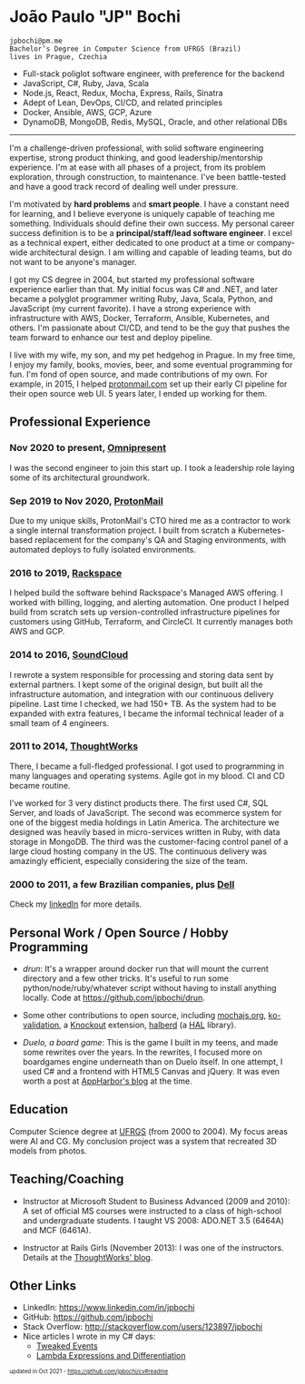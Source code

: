 # João Paulo "JP" Bochi

```
jpbochi@pm.me
Bachelor’s Degree in Computer Science from UFRGS (Brazil)
lives in Prague, Czechia
```

- Full-stack poliglot software engineer, with preference for the backend
- JavaScript, C#, Ruby, Java, Scala
- Node.js, React, Redux, Mocha, Express, Rails, Sinatra
- Adept of Lean, DevOps, CI/CD, and related principles
- Docker, Ansible, AWS, GCP, Azure
- DynamoDB, MongoDB, Redis, MySQL, Oracle, and other relational DBs

---

I'm a challenge-driven professional, with solid software engineering expertise, strong product thinking, and good leadership/mentorship experience. I'm at ease with all phases of a project, from its problem exploration, through construction, to maintenance. I've been battle-tested and have a good track record of dealing well under pressure.

I'm motivated by **hard problems** and **smart people**. I have a constant need for learning, and I believe everyone is uniquely capable of teaching me something. Individuals should define their own success. My personal career success definition is to be a **principal/staff/lead software engineer**. I excel as a technical expert, either dedicated to one product at a time or company-wide architectural design. I am willing and capable of leading teams, but do not want to be anyone's manager.

I got my CS degree in 2004, but started my professional software experience earlier than that. My initial focus was C# and .NET, and later became a polyglot programmer writing Ruby, Java, Scala, Python, and JavaScript (my current favorite). I have a strong experience with infrastructure with AWS, Docker, Terraform, Ansible, Kubernetes, and others. I'm passionate about CI/CD, and tend to be the guy that pushes the team forward to enhance our test and deploy pipeline.

I live with my wife, my son, and my pet hedgehog in Prague. In my free time, I enjoy my family, books, movies, beer, and some eventual programming for fun. I'm fond of open source, and made contributions of my own. For example, in 2015, I helped [protonmail.com](https://protonmail.com/) set up their early CI pipeline for their open source web UI. 5 years later, I ended up working for them.

## Professional Experience

### Nov 2020 to present, [Omnipresent](https://www.omnipresent.com/about-us)

I was the second engineer to join this start up. I took a leadership role laying some of its architectural groundwork.

### Sep 2019 to Nov 2020, [ProtonMail](https://protonmail.com/about)

Due to my unique skills, ProtonMail's CTO hired me as a contractor to work a single internal transformation project. I built from scratch a Kubernetes-based replacement for the company's QA and Staging environments, with automated deploys to fully isolated environments.

### 2016 to 2019, [Rackspace](https://www.rackspace.com/about)

I helped build the software behind Rackspace's Managed AWS offering. I worked with billing, logging, and alerting automation. One product I helped build from scratch sets up version-controlled infrastructure pipelines for customers using GitHub, Terraform, and CircleCI. It currently manages both AWS and GCP.

### 2014 to 2016, [SoundCloud](https://soundcloud.com/pages/contact)

I rewrote a system responsible for processing and storing data sent by external partners. I kept some of the original design, but built all the infrastructure automation, and integration with our continuous delivery pipeline. Last time I checked, we had 150+ TB. As the system had to be expanded with extra features, I became the informal technical leader of a small team of 4 engineers.

### 2011 to 2014, [ThoughtWorks](https://www.thoughtworks.com/about-us)

There, I became a full-fledged professional. I got used to programming in many languages and operating systems. Agile got in my blood. CI and CD became routine.

I've worked for 3 very distinct products there. The first used C#, SQL Server, and loads of JavaScript. The second was ecommerce system for one of the biggest media holdings in Latin America. The architecture we designed was heavily based in micro-services written in Ruby, with data storage in MongoDB. The third was the customer-facing control panel of a large cloud hosting company in the US. The continuous delivery was amazingly efficient, especially considering the size of the team.

### 2000 to 2011, a few Brazilian companies, plus [Dell](https://www.dell.com/learn/us/en/04/about-us)

Check my [linkedIn](http://linkedin.com/in/jpbochi) for more details.

## Personal Work / Open Source / Hobby Programming

- *drun*: It's a wrapper around docker run that will mount the current directory and a few other tricks. It's useful to run some python/node/ruby/whatever script without having to install anything locally. Code at https://github.com/jpbochi/drun.

- Some other contributions to open source, including [mochajs.org](htts://mochajs.org), [ko-validation](https://www.npmjs.org/package/ko-validation), a [Knockout](http://knockoutjs.com/) extension, [halberd](https://www.npmjs.org/package/halberd) (a [HAL](http://stateless.co/hal_specification.html) library).

- *Duelo, a board game*: This is the game I built in my teens, and made some rewrites over the years. In the rewrites, I focused more on boardgames engine underneath than on Duelo itself. In one attempt, I used C# and a frontend with HTML5 Canvas and jQuery. It was even worth a post at [AppHarbor's blog](http://blog.appharbor.com/2011/2/16/featured-app-rook) at the time.

## Education

Computer Science degree at [UFRGS](https://en.wikipedia.org/wiki/Federal_University_of_Rio_Grande_do_Sul) (from 2000 to 2004). My focus areas were AI and CG. My conclusion project was a system that recreated 3D models from photos.

## Teaching/Coaching

- Instructor at Microsoft Student to Business Advanced (2009 and 2010): A set of official MS courses were instructed to a class of high-school and undergraduate students. I taught VS 2008: ADO.NET 3.5 (6464A) and MCF (6461A).

- Instructor at Rails Girls (November 2013): I was one of the instructors. Details at the [ThoughtWorks' blog](https://www.thoughtworks.com/insights/blog/rails-girls-y-thoughtworks).

## Other Links

- LinkedIn: https://www.linkedin.com/in/jpbochi
- GitHub: https://github.com/jpbochi
- Stack Overflow: http://stackoverflow.com/users/123897/jpbochi
- Nice articles I wrote in my C# days:
  - [Tweaked Events](https://www.codeproject.com/Articles/108049/Tweaked-Events)
  - [Lambda Expressions and Differentiation](http://jp-labs.blogspot.com/2008/08/lambda-expressions-and-differentiation.html)

<sub><small>updated in Oct 2021 - https://github.com/jpbochi/cv#readme</small></sub>

<!--

- Bitbucket (some ancient C# code of mine): https://bitbucket.org/jpbochi/jplabscode

In case linked pages get taken down:

https://getsupport.atlassian.com/servicedesk/customer/portal/11/BBS-146784 - "All my public repos are gone. I'm looking specifically at https://bitbucket.org/jpbochi/jplabscode and https://bitbucket.org/jpbochi/rook."

http://web.archive.org/web/20160909180847/https://blog.appharbor.com/2011/2/16/featured-app-rook
http://web.archive.org/web/20150717031946/http://www.codeproject.com/Articles/108049/Tweaked-Events
http://web.archive.org/web/20190503152210/http://jp-labs.blogspot.com/2008/08/lambda-expressions-and-differentiation.html

-->
